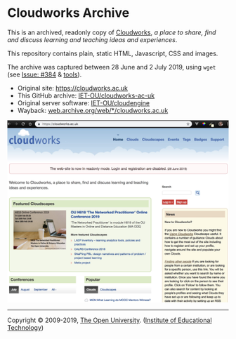 
# Cloudworks Archive #

This is an archived, readonly copy of [Cloudworks][],
_a place to share, find and discuss learning and teaching ideas and experiences_.

This repository contains plain, static HTML, Javascript, CSS and images.

The archive was captured between 28 June and 2 July 2019, using `wget` (see [Issue: #384][] & [tools][]).

 * Original site: https://cloudworks.ac.uk
 * This GitHub archive: [IET-OU/cloudworks-ac-uk][]
 * Original server software: [IET-OU/cloudengine][]
 * Wayback: [web.archive.org/web/*/cloudworks.ac.uk][wayback]

[![Screenshot of Cloudworks home-page][screenshot]][cloudworks]

---
Copyright © 2009-2019, [The Open University][ou]. ([Institute of Educational Technology][iet])

[iet]: https://iet.open.ac.uk/ "Developed by the Institute of Educational Technology"
[ou]: https://www.open.ac.uk/

[cloudworks]: https://cloudworks.ac.uk
[IET-OU/cloudworks-ac-uk]: https://github.com/IET-OU/cloudworks-ac-uk
[IET-OU/cloudengine]: https://github.com/IET-OU/cloudengine
[wayback]: https://web.archive.org/web/*/cloudworks.ac.uk
[Issue: #384]: https://github.com/IET-OU/cloudengine/issues/384
[tools]: https://github.com/IET-OU/cloudengine/tree/master/archive "Bash scripts etc."
[screenshot]: _design/screenshot-1.jpg
